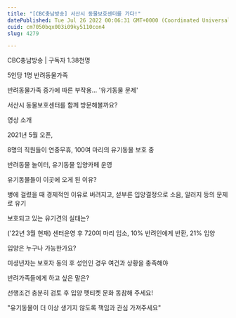 ```yaml
---
title: "[CBC충남방송] 서산시 동물보호센터를 가다!"
datePublished: Tue Jul 26 2022 00:06:31 GMT+0000 (Coordinated Universal Time)
cuid: cm7050bqx003i09ky5110con4
slug: 4279

---
```



CBC충남방송 | 구독자 1.38천명

5인당 1명 반려동물가족

반려동물가족 증가에 따른 부작용... '유기동물 문제'

서산시 동물보호센터를 함께 방문해볼까요?

영상 소개

2021년 5월 오픈,

8명의 직원들이 연중무휴, 100여 마리의 유기동물 보호 중

반려동물 놀이터, 유기동물 입양카페 운영

유기동물들이 이곳에 오게 된 이유?

병에 걸렸을 때 경제적인 이유로 버려지고, 섣부른 입양결정으로 소음, 알러지 등의 문제로 유기

보호되고 있는 유기견의 실태는?

('22년 3월 현재) 센터운영 후 720여 마리 입소, 10% 반려인에게 반환, 21% 입양

입양은 누구나 가능한가요?

미셩년자는 보호자 동의 후 성인인 경우 여건과 상황을 충족해야

반려가족들에게 하고 싶은 말은?

선행조건 충분히 검토 후 입양 펫티켓 문화 동참해 주세요!

"유기동물이 더 이상 생기지 않도록 책임과 관심 가져주세요"
